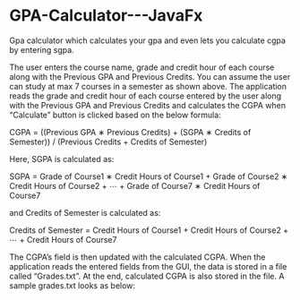 # GPA-Calculator---JavaFx
Gpa calculator which calculates your gpa and even lets you calculate cgpa by entering sgpa.


The user enters the course name, grade and credit hour of each course along with the Previous GPA and
Previous Credits. You can assume the user can study at max 7 courses in a semester as shown above. The
application reads the grade and credit hour of each course entered by the user along with the Previous
GPA and Previous Credits and calculates the CGPA when “Calculate” button is clicked based on the below
formula:

CGPA = ((Previous GPA ∗ Previous Credits) + (SGPA ∗ Credits of Semester)) / (Previous Credits + Credits of Semester)

Here, SGPA is calculated as:

SGPA = Grade of Course1 ∗ Credit Hours of Course1 + Grade of Course2 ∗ Credit Hours of Course2 + ⋯ + Grade of Course7 ∗ Credit Hours of Course7

and Credits of Semester is calculated as:

Credits of Semester = Credit Hours of Course1 + Credit Hours of Course2 + ⋯ + Credit Hours of Course7

The CGPA’s field is then updated with the calculated CGPA.
When the application reads the entered fields from the GUI, the data is stored in a file called “Grades.txt”.
At the end, calculated CGPA is also stored in the file. A sample grades.txt looks as below:
